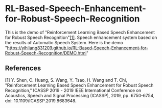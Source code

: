 # RL-Based-Speech-Enhancement-for-Robust-Speech-Recognition
This is the demo of "Reinforcement Learning Based Speech Enhancement for Robust Speech Recognition"[[1]](#1).
Speech enhancement system based on the results of Automatic Speech System. Here is the demo "https://yihliang831209.github.io/RL-Based-Speech-Enhancement-for-Robust-Speech-Recognition/DEMO.html"

## References
<a id="1">[1]</a> 
Y. Shen, C. Huang, S. Wang, Y. Tsao, H. Wang and T. Chi, "Reinforcement Learning Based Speech Enhancement for Robust Speech Recognition," ICASSP 2019 - 2019 IEEE International Conference on Acoustics, Speech and Signal Processing (ICASSP), 2019, pp. 6750-6754, doi: 10.1109/ICASSP.2019.8683648.
